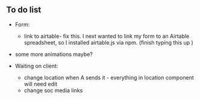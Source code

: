 ## To do list

- Form:

  - link to airtable- fix this.
    I next wanted to link my form to an Airtable spreadsheet, so I installed airtable.js via npm.
    (finish typing this up )

- some more animations maybe?

- Waiting on client:

  - change location when A sends it - everything in location component will need edit
  - change soc media links
